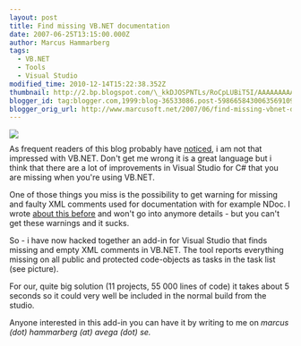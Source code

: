 ```yaml
---
layout: post
title: Find missing VB.NET documentation
date: 2007-06-25T13:15:00.000Z
author: Marcus Hammarberg
tags:
  - VB.NET
  - Tools
  - Visual Studio
modified_time: 2010-12-14T15:22:38.352Z
thumbnail: http://2.bp.blogspot.com/\_kkDJOSPNTLs/RoCpLUBiT5I/AAAAAAAAAK8/3lnzgbsdAPI/s72-c/docfinder.JPG
blogger_id: tag:blogger.com,1999:blog-36533086.post-5986658430063569109
blogger_orig_url: http://www.marcusoft.net/2007/06/find-missing-vbnet-documentation.html
---
```



[<img
src="http://2.bp.blogspot.com/_kkDJOSPNTLs/RoCpLUBiT5I/AAAAAAAAAK8/3lnzgbsdAPI/s400/docfinder.JPG"
id="BLOGGER_PHOTO_ID_5080246391492726674"
style="DISPLAY: block; MARGIN: 0px auto 10px; CURSOR: hand; TEXT-ALIGN: center"
data-border="0" />](http://2.bp.blogspot.com/_kkDJOSPNTLs/RoCpLUBiT5I/AAAAAAAAAK8/3lnzgbsdAPI/s1600-h/docfinder.JPG)
As frequent readers of this blog probably have
[noticed](http://marcushammarberg.blogspot.com/search/label/VB.NET), i
am not that impressed with VB.NET. Don't get me wrong it is a great
language but i think that there are a lot of improvements in Visual
Studio for C# that you are missing when you're using VB.NET.

One of those things you miss is the possibility to get warning for
missing and faulty XML comments used for documentation with for example
NDoc. I
wrote [about this
before](http://marcushammarberg.blogspot.com/2007/06/vbnet-warnings-for-xml-documentation.html)
and won't go into anymore details - but you can't get these warnings and
it sucks.

So - i have now hacked together an add-in for Visual Studio that finds
missing and empty XML comments in VB.NET. The tool reports everything
missing on all public and protected code-objects as tasks in the task
list (see picture).

For our, quite big solution (11 projects, 55 000 lines of code) it takes
about 5 seconds so it could very well be included in the normal build
from the studio.

Anyone interested in this add-in you can
have it by writing to me on *marcus (dot) hammarberg (at)
avega
(dot) se.*

